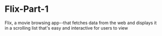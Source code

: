 # Flix-Part-1
Flix, a movie browsing app--that fetches data from the web and displays it in a scrolling list that's easy and interactive for users to view

